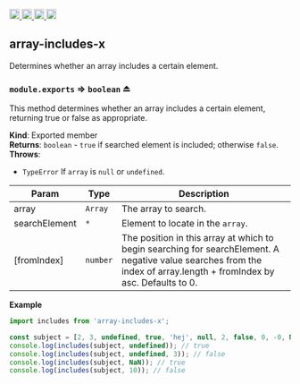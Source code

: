 <a href="https://travis-ci.org/Xotic750/array-includes-x"
   title="Travis status">
<img
   src="https://travis-ci.org/Xotic750/array-includes-x.svg?branch=master"
   alt="Travis status" height="18"/>
</a>
<a href="https://david-dm.org/Xotic750/array-includes-x"
   title="Dependency status">
<img src="https://david-dm.org/Xotic750/array-includes-x.svg"
   alt="Dependency status" height="18"/>
</a>
<a href="https://david-dm.org/Xotic750/array-includes-x#info=devDependencies"
   title="devDependency status">
<img src="https://david-dm.org/Xotic750/array-includes-x/dev-status.svg"
   alt="devDependency status" height="18"/>
</a>
<a href="https://badge.fury.io/js/array-includes-x" title="npm version">
<img src="https://badge.fury.io/js/array-includes-x.svg"
   alt="npm version" height="18"/>
</a>
<a name="module_array-includes-x"></a>

## array-includes-x

Determines whether an array includes a certain element.

<a name="exp_module_array-includes-x--module.exports"></a>

### `module.exports` ⇒ <code>boolean</code> ⏏

This method determines whether an array includes a certain element,
returning true or false as appropriate.

**Kind**: Exported member  
**Returns**: <code>boolean</code> - `true` if searched element is included; otherwise `false`.  
**Throws**:

- <code>TypeError</code> If `array` is `null` or `undefined`.

| Param         | Type                | Description                                                                                                                                                           |
| ------------- | ------------------- | --------------------------------------------------------------------------------------------------------------------------------------------------------------------- |
| array         | <code>Array</code>  | The array to search.                                                                                                                                                  |
| searchElement | <code>\*</code>     | Element to locate in the `array`.                                                                                                                                     |
| [fromIndex]   | <code>number</code> | The position in this array at which to begin searching for searchElement. A negative value searches from the index of array.length + fromIndex by asc. Defaults to 0. |

**Example**

```js
import includes from 'array-includes-x';

const subject = [2, 3, undefined, true, 'hej', null, 2, false, 0, -0, NaN];
console.log(includes(subject, undefined)); // true
console.log(includes(subject, undefined, 3)); // false
console.log(includes(subject, NaN)); // true
console.log(includes(subject, 10)); // false
```
